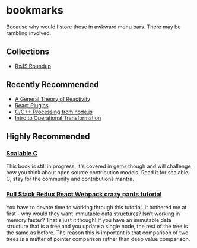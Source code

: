# bookmarks

Because why would I store these in awkward menu bars. There may be rambling involved.

## Collections

* [RxJS Roundup](rxjs)

## Recently Recommended

* [A General Theory of Reactivity](https://github.com/kriskowal/gtor)
* [React Plugins](https://nylas.com/blog/react-plugins)
* [C/C++ Processing from node.js](http://blog.scottfrees.com/c-processing-from-node-js)
* [Intro to Operational Transformation](https://davidwalsh.name/collaborative-editing-javascript-intro-operational-transformation)

## Highly Recommended

### [Scalable C](https://www.gitbook.com/book/hintjens/scalable-c/details)

This book is still in progress, it's covered in gems though and will challenge how you think about open source contribution models. Read it for scalable C, stay for the community and contributions mantra.

### [Full Stack Redux React Webpack crazy pants tutorial](http://teropa.info/blog/2015/09/10/full-stack-redux-tutorial.html)

You have to devote time to working through this tutorial. It bothered me at first - why would they want immutable data structures? Isn't working in memory faster? That's just it though! If you have an immutable data structure that is a tree and you update a single node, the rest of the tree is the same as before. The reason this is important is that comparison of two trees is a matter of pointer comparison rather than deep value comparison.

